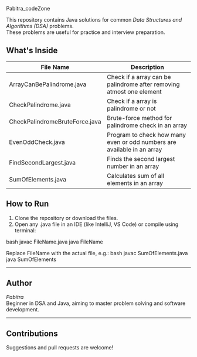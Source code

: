 Pabitra_codeZone

This repository contains Java solutions for common *Data Structures and Algorithms (DSA)* problems.  
These problems are useful for practice and interview preparation.

## What's Inside

| File Name                     | Description                          |
|------------------------------|--------------------------------------|
| ArrayCanBePalindrome.java    | Check if a array can be palindrome after removing atmost one element |
| CheckPalindrome.java         | Check if a array is palindrome or not    |
| CheckPalindromeBruteForce.java| Brute-force method for palindrome check in an array |
| EvenOddCheck.java            | Program to check how many even or odd numbers are available in an array |
| FindSecondLargest.java       | Finds the second largest number in an array |
| SumOfElements.java           | Calculates sum of all elements in an array |

## How to Run

1. Clone the repository or download the files.
2. Open any .java file in an IDE (like IntelliJ, VS Code) or compile using terminal:

bash
javac FileName.java
java FileName


Replace FileName with the actual file, e.g.:
bash
javac SumOfElements.java
java SumOfElements


---

## Author
*Pabitra*  
Beginner in DSA and Java, aiming to master problem solving and software development.

---

## Contributions
Suggestions and pull requests are welcome!
